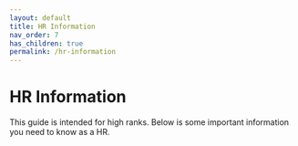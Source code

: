 ```yaml
---
layout: default
title: HR Information
nav_order: 7
has_children: true
permalink: /hr-information
---
```


# HR Information

This guide is intended for high ranks.
Below is some important information you need to know as a HR.
